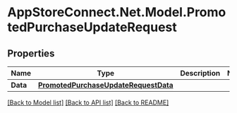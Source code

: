 # AppStoreConnect.Net.Model.PromotedPurchaseUpdateRequest

## Properties

Name | Type | Description | Notes
------------ | ------------- | ------------- | -------------
**Data** | [**PromotedPurchaseUpdateRequestData**](PromotedPurchaseUpdateRequestData.md) |  | 

[[Back to Model list]](../README.md#documentation-for-models) [[Back to API list]](../README.md#documentation-for-api-endpoints) [[Back to README]](../README.md)

